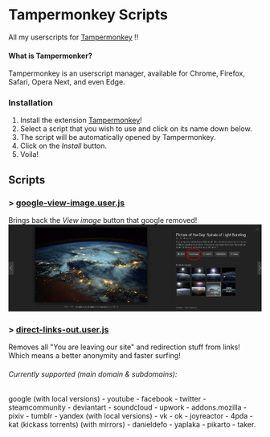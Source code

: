 # Tampermonkey Scripts
All my userscripts for [Tampermonkey](https://tampermonkey.net/) !!

#### What is Tampermonker?
Tampermonkey is an userscript manager, available for Chrome, Firefox, Safari, Opera Next, and even Edge.

### Installation

1. Install the extension [Tampermonkey](https://tampermonkey.net/)!
1. Select a script that you wish to use and click on its name down below.
1. The script will be automatically opened by Tampermonkey.
1. Click on the _Install_ button.
1. Voila!

## Scripts

### > [google-view-image.user.js](https://raw.githubusercontent.com/StellarisStudio/Tampermonkey-Scripts/master/google-view-image.user.js)
Brings back the _View image_ button that google removed!
![Demo Screenshot](img/google-view-image.jpg)

### > [direct-links-out.user.js](https://raw.githubusercontent.com/StellarisStudio/Tampermonkey-Scripts/master/direct-links-out.user.js)
Removes all "You are leaving our site" and redirection stuff from links! Which means a better anonymity and faster surfing!
###### Currently supported (main domain & subdomains):
google (with local versions) - youtube - facebook - twitter - steamcommunity - deviantart - soundcloud - upwork - addons.mozilla - pixiv - tumblr - yandex (with local versions) - vk - ok - joyreactor - 4pda - kat (kickass torrents) (with mirrors) - danieldefo - yaplaka - pikarto - taker.
